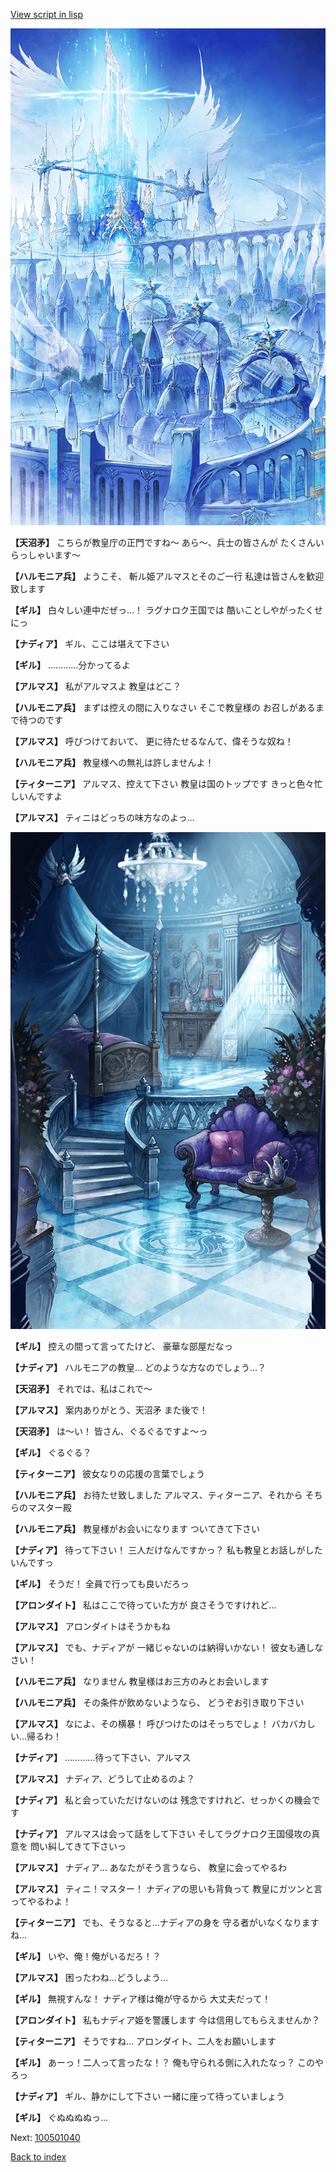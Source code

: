 [View script in lisp](../scripts/100501030.txt)

![angel_world.png](../images/backgrounds/angel_world.png)

**【天沼矛】**
こちらが教皇庁の正門ですね～
あら～、兵士の皆さんが
たくさんいらっしゃいます～

**【ハルモニア兵】**
ようこそ、
斬ル姫アルマスとそのご一行
私達は皆さんを歓迎致します

**【ギル】**
白々しい連中だぜっ…！
ラグナロク王国では
酷いことしやがったくせにっ

**【ナディア】**
ギル、ここは堪えて下さい

**【ギル】**
…………分かってるよ

**【アルマス】**
私がアルマスよ
教皇はどこ？

**【ハルモニア兵】**
まずは控えの間に入りなさい
そこで教皇様の
お召しがあるまで待つのです

**【アルマス】**
呼びつけておいて、
更に待たせるなんて、偉そうな奴ね！

**【ハルモニア兵】**
教皇様への無礼は許しませんよ！

**【ティターニア】**
アルマス、控えて下さい
教皇は国のトップです
きっと色々忙しいんですよ

**【アルマス】**
ティニはどっちの味方なのよっ…

![400_angel_castle_room.png](../images/backgrounds/400_angel_castle_room.png)

**【ギル】**
控えの間って言ってたけど、
豪華な部屋だなっ

**【ナディア】**
ハルモニアの教皇…
どのような方なのでしょう…？

**【天沼矛】**
それでは、私はこれで～

**【アルマス】**
案内ありがとう、天沼矛
また後で！

**【天沼矛】**
は～い！
皆さん、ぐるぐるですよ～っ

**【ギル】**
ぐるぐる？

**【ティターニア】**
彼女なりの応援の言葉でしょう

**【ハルモニア兵】**
お待たせ致しました
アルマス、ティターニア、それから
そちらのマスター殿

**【ハルモニア兵】**
教皇様がお会いになります
ついてきて下さい

**【ナディア】**
待って下さい！
三人だけなんですかっ？
私も教皇とお話しがしたいんですっ

**【ギル】**
そうだ！
全員で行っても良いだろっ

**【アロンダイト】**
私はここで待っていた方が
良さそうですけれど…

**【アルマス】**
アロンダイトはそうかもね

**【アルマス】**
でも、ナディアが
一緒じゃないのは納得いかない！
彼女も通しなさい！

**【ハルモニア兵】**
なりません
教皇様はお三方のみとお会いします

**【ハルモニア兵】**
その条件が飲めないようなら、
どうぞお引き取り下さい

**【アルマス】**
なによ、その横暴！
呼びつけたのはそっちでしょ！
バカバカしい…帰るわ！

**【ナディア】**
…………待って下さい、アルマス

**【アルマス】**
ナディア、どうして止めるのよ？

**【ナディア】**
私と会っていただけないのは
残念ですけれど、せっかくの機会です

**【ナディア】**
アルマスは会って話をして下さい
そしてラグナロク王国侵攻の真意を
問い糾してきて下さいっ

**【アルマス】**
ナディア…
あなたがそう言うなら、
教皇に会ってやるわ

**【アルマス】**
ティニ！マスター！
ナディアの思いも背負って
教皇にガツンと言ってやるわよ！

**【ティターニア】**
でも、そうなると…ナディアの身を
守る者がいなくなりますね…

**【ギル】**
いや、俺！俺がいるだろ！？

**【アルマス】**
困ったわね…どうしよう…

**【ギル】**
無視すんな！
ナディア様は俺が守るから
大丈夫だって！

**【アロンダイト】**
私もナディア姫を警護します
今は信用してもらえませんか？

**【ティターニア】**
そうですね…
アロンダイト、二人をお願いします

**【ギル】**
あーっ！二人って言ったな！？
俺も守られる側に入れたなっ？
このやろっ

**【ナディア】**
ギル、静かにして下さい
一緒に座って待っていましょう

**【ギル】**
ぐぬぬぬぬっ…


Next: [100501040](100501040.md)

[Back to index](index.md)
